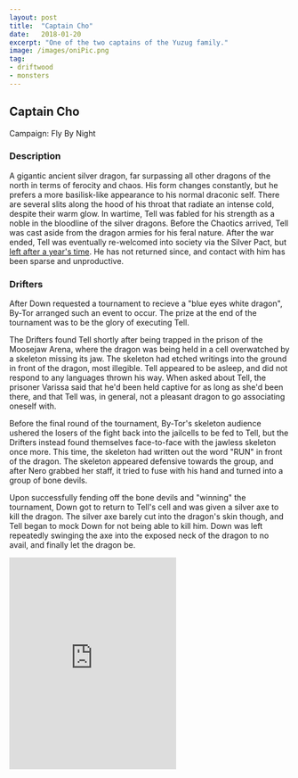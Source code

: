 ```yaml
---
layout: post
title:  "Captain Cho"
date:   2018-01-20
excerpt: "One of the two captains of the Yuzug family."
image: /images/oniPic.png
tag:
- driftwood
- monsters 
---
```


## Captain Cho
Campaign: Fly By Night 

### Description

A gigantic ancient silver dragon, far surpassing all other dragons of the north in terms of ferocity and chaos. His form changes constantly, but he prefers a more basilisk-like appearance to his normal draconic self. There are several slits along the hood of his throat that radiate an intense cold, despite their warm glow. In wartime, Tell was fabled for his strength as a noble in the bloodline of the silver dragons. Before the Chaotics arrived, Tell was cast aside from the dragon armies for his feral nature. After the war ended, Tell was eventually re-welcomed into society via the Silver Pact, but <a href="https://drifter-handbook.github.io/PrestonAndTell" >left after a year's time</a>. He has not returned since, and contact with him has been sparse and unproductive.

### Drifters

After Down requested a tournament to recieve a "blue eyes white dragon", By-Tor arranged such an event to occur. The prize at the end of the tournament was to be the glory of executing Tell.

The Drifters found Tell shortly after being trapped in the prison of the Moosejaw Arena, where the dragon was being held in a cell overwatched by a skeleton missing its jaw. The skeleton had etched writings into the ground in front of the dragon, most illegible. Tell appeared to be asleep, and did not respond to any languages thrown his way. When asked about Tell, the prisoner Varissa said that he'd been held captive for as long as she'd been there, and that Tell was, in general, not a pleasant dragon to go associating oneself with.

Before the final round of the tournament, By-Tor's skeleton audience ushered the losers of the fight back into the jailcells to be fed to Tell, but the Drifters instead found themselves face-to-face with the jawless skeleton once more. This time, the skeleton had written out the word "RUN" in front of the dragon. The skeleton appeared defensive towards the group, and after Nero grabbed her staff, it tried to fuse with his hand and turned into a group of bone devils.

Upon successfully fending off the bone devils and "winning" the tournament, Down got to return to Tell's cell and was given a silver axe to kill the dragon. The silver axe barely cut into the dragon's skin though, and Tell began to mock Down for not being able to kill him. Down was left repeatedly swinging the axe into the exposed neck of the dragon to no avail, and finally let the dragon be.


<iframe src="https://open.spotify.com/embed/playlist/1dV6p35DsQlyrvXHiNgHg6" width="300" height="380" frameborder="0" allowtransparency="true" allow="encrypted-media"></iframe>
